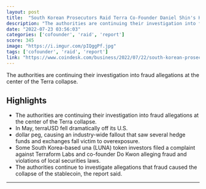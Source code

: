 ```yaml
---
layout: post
title:  "South Korean Prosecutors Raid Terra Co-Founder Daniel Shin's Home"
description: "The authorities are continuing their investigation into fraud allegations at the center of the Terra collapse."
date: "2022-07-23 03:56:03"
categories: ['cofounder', 'raid', 'report']
score: 345
image: "https://i.imgur.com/pIQggPf.jpg"
tags: ['cofounder', 'raid', 'report']
link: "https://www.coindesk.com/business/2022/07/22/south-korean-prosecutors-raid-terra-co-founder-daniel-shins-home-report/"
---
```


The authorities are continuing their investigation into fraud allegations at the center of the Terra collapse.

## Highlights

- The authorities are continuing their investigation into fraud allegations at the center of the Terra collapse.
- In May, terraUSD fell dramatically off its U.S.
- dollar peg, causing an industry-wide fallout that saw several hedge funds and exchanges fall victim to overexposure.
- Some South Korea-based una (LUNA) token investors filed a complaint against Terraform Labs and co-founder Do Kwon alleging fraud and violations of local securities laws.
- The authorities continue to investigate allegations that fraud caused the collapse of the stablecoin, the report said.

---
